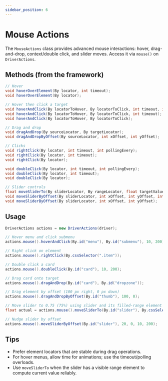 ```yaml
---
sidebar_position: 6
---
```


# Mouse Actions

The `MouseActions` class provides advanced mouse interactions: hover, drag-and-drop, context/double click, and slider moves. Access it via `mouse()` on `DriverActions`.

## Methods (from the framework)

```java
// Hover
void hoverOverElement(By locator, int timeout);
void hoverOverElement(By locator);

// Hover then click a target
void hoverAndClick(By locatorToHover, By locatorToClick, int timeout, int pollingEvery);
void hoverAndClick(By locatorToHover, By locatorToClick, int timeout);
void hoverAndClick(By locatorToHover, By locatorToClick);

// Drag and drop
void dragAndDrop(By sourceLocator, By targetLocator);
void dragAndDropByOffset(By sourceLocator, int xOffset, int yOffset);

// Clicks
void rightClick(By locator, int timeout, int pollingEvery);
void rightClick(By locator, int timeout);
void rightClick(By locator);

void doubleClick(By locator, int timeout, int pollingEvery);
void doubleClick(By locator, int timeout);
void doubleClick(By locator);

// Slider controls
float moveSliderTo(By sliderLocator, By rangeLocator, float targetValue);
void moveSliderByOffset(By sliderLocator, int xOffset, int yOffset, int timeout, int pollingEvery);
void moveSliderByOffset(By sliderLocator, int xOffset, int yOffset);
```

## Usage

```java
DriverActions actions = new DriverActions(driver);

// Hover menu and click submenu
actions.mouse().hoverAndClick(By.id("menu"), By.id("submenu"), 10, 200);

// Right click on element
actions.mouse().rightClick(By.cssSelector(".item"));

// Double click a card
actions.mouse().doubleClick(By.id("card"), 10, 200);

// Drag card onto target
actions.mouse().dragAndDrop(By.id("card"), By.id("dropzone"));

// Drag element by offset (100 px right, 0 px down)
actions.mouse().dragAndDropByOffset(By.id("thumb"), 100, 0);

// Move slider to 0.75 (75%) using slider and its filled-range element
float actual = actions.mouse().moveSliderTo(By.id("slider"), By.cssSelector(".range"), 0.75f);

// Nudge slider by offset
actions.mouse().moveSliderByOffset(By.id("slider"), 20, 0, 10, 200);
```

## Tips

- Prefer element locators that are stable during drag operations.
- For hover menus, allow time for animations; use the timeout/polling overloads.
- Use `moveSliderTo` when the slider has a visible range element to compute current value reliably. 